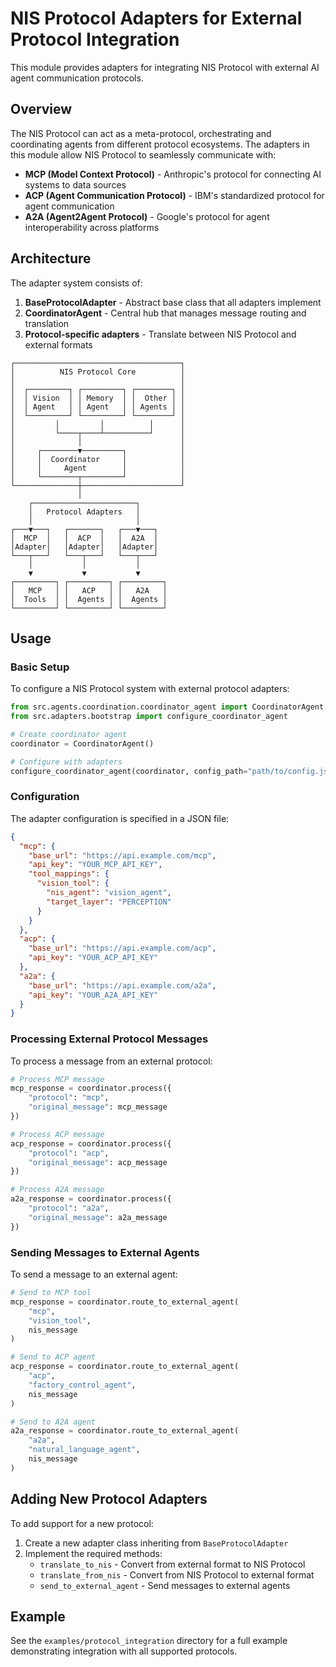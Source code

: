 # NIS Protocol Adapters for External Protocol Integration

This module provides adapters for integrating NIS Protocol with external AI agent communication protocols.

## Overview

The NIS Protocol can act as a meta-protocol, orchestrating and coordinating agents from different protocol ecosystems. The adapters in this module allow NIS Protocol to seamlessly communicate with:

- **MCP (Model Context Protocol)** - Anthropic's protocol for connecting AI systems to data sources
- **ACP (Agent Communication Protocol)** - IBM's standardized protocol for agent communication
- **A2A (Agent2Agent Protocol)** - Google's protocol for agent interoperability across platforms

## Architecture

The adapter system consists of:

1. **BaseProtocolAdapter** - Abstract base class that all adapters implement
2. **CoordinatorAgent** - Central hub that manages message routing and translation
3. **Protocol-specific adapters** - Translate between NIS Protocol and external formats

```
┌─────────────────────────────────────┐
│          NIS Protocol Core          │
│                                     │
│  ┌─────────┐ ┌─────────┐ ┌────────┐ │
│  │ Vision  │ │ Memory  │ │  Other │ │
│  │ Agent   │ │ Agent   │ │ Agents │ │
│  └─────────┘ └─────────┘ └────────┘ │
│         │         │          │      │
│         └────┬────┴──────────┘      │
│              │                      │
│     ┌────────▼─────────┐            │
│     │  Coordinator     │            │
│     │     Agent        │            │
│     └────────┬─────────┘            │
└──────────────┼──────────────────────┘
               │
    ┌───────────────────────┐
    │   Protocol Adapters   │
    │                       │
┌───▼───┐   ┌───────┐   ┌───▼───┐
│  MCP  │   │  ACP  │   │  A2A  │
│Adapter│   │Adapter│   │Adapter│
└───┬───┘   └───┬───┘   └───┬───┘
    │           │           │
    ▼           ▼           ▼
┌─────────┐ ┌─────────┐ ┌─────────┐
│   MCP   │ │   ACP   │ │   A2A   │
│  Tools  │ │  Agents │ │  Agents │
└─────────┘ └─────────┘ └─────────┘
```

## Usage

### Basic Setup

To configure a NIS Protocol system with external protocol adapters:

```python
from src.agents.coordination.coordinator_agent import CoordinatorAgent
from src.adapters.bootstrap import configure_coordinator_agent

# Create coordinator agent
coordinator = CoordinatorAgent()

# Configure with adapters
configure_coordinator_agent(coordinator, config_path="path/to/config.json")
```

### Configuration

The adapter configuration is specified in a JSON file:

```json
{
  "mcp": {
    "base_url": "https://api.example.com/mcp",
    "api_key": "YOUR_MCP_API_KEY",
    "tool_mappings": {
      "vision_tool": {
        "nis_agent": "vision_agent",
        "target_layer": "PERCEPTION"
      }
    }
  },
  "acp": {
    "base_url": "https://api.example.com/acp",
    "api_key": "YOUR_ACP_API_KEY"
  },
  "a2a": {
    "base_url": "https://api.example.com/a2a",
    "api_key": "YOUR_A2A_API_KEY"
  }
}
```

### Processing External Protocol Messages

To process a message from an external protocol:

```python
# Process MCP message
mcp_response = coordinator.process({
    "protocol": "mcp",
    "original_message": mcp_message
})

# Process ACP message
acp_response = coordinator.process({
    "protocol": "acp",
    "original_message": acp_message
})

# Process A2A message
a2a_response = coordinator.process({
    "protocol": "a2a",
    "original_message": a2a_message
})
```

### Sending Messages to External Agents

To send a message to an external agent:

```python
# Send to MCP tool
mcp_response = coordinator.route_to_external_agent(
    "mcp",
    "vision_tool",
    nis_message
)

# Send to ACP agent
acp_response = coordinator.route_to_external_agent(
    "acp", 
    "factory_control_agent",
    nis_message
)

# Send to A2A agent
a2a_response = coordinator.route_to_external_agent(
    "a2a",
    "natural_language_agent",
    nis_message
)
```

## Adding New Protocol Adapters

To add support for a new protocol:

1. Create a new adapter class inheriting from `BaseProtocolAdapter`
2. Implement the required methods:
   - `translate_to_nis` - Convert from external format to NIS Protocol
   - `translate_from_nis` - Convert from NIS Protocol to external format
   - `send_to_external_agent` - Send messages to external agents

## Example

See the `examples/protocol_integration` directory for a full example demonstrating integration with all supported protocols. 